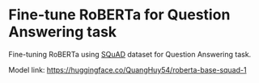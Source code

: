 # Fine-tune RoBERTa for Question Answering task
Fine-tuning RoBERTa using [SQuAD](https://rajpurkar.github.io/SQuAD-explorer/) dataset for Question Answering task.

Model link: https://huggingface.co/QuangHuy54/roberta-base-squad-1
